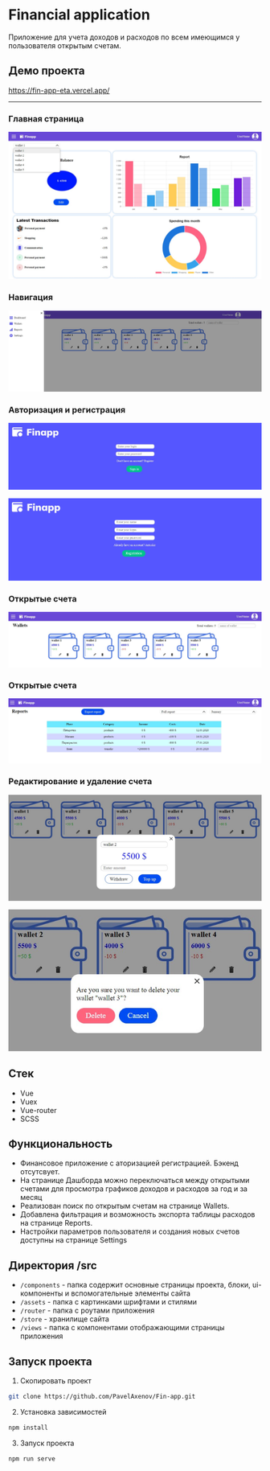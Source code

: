 # Financial application

Приложение для учета доходов и расходов по всем имеющимся у пользователя открытым счетам.

## Демо проекта

https://fin-app-eta.vercel.app/

---

### Главная страница

![Dashboard](https://github.com/PavelAxenov/Fin-app/blob/main/src/assets/images/demo/dashboard.jpg)

### Навигация

![menu](https://github.com/PavelAxenov/Fin-app/blob/main/src/assets/images/demo/menu.jpg)

### Авторизация и регистрация

![Autorize](https://github.com/PavelAxenov/Fin-app/blob/main/src/assets/images/demo/autorization.jpg)

![Register](https://github.com/PavelAxenov/Fin-app/blob/main/src/assets/images/demo/registration.jpg)

### Открытые счета

![Wallets](https://github.com/PavelAxenov/Fin-app/blob/main/src/assets/images/demo/wallets.jpg)

### Открытые счета

![reports](https://github.com/PavelAxenov/Fin-app/blob/main/src/assets/images/demo/reports.jpg)

### Редактирование и удаление счета

![edit](https://github.com/PavelAxenov/Fin-app/blob/main/src/assets/images/demo/edit.jpg)

![delete](https://github.com/PavelAxenov/Fin-app/blob/main/src/assets/images/demo/delete.jpg)

## Стек

-   Vue
-   Vuex
-   Vue-router
-   SCSS

## Функциональность

-   Финансовое приложение с аторизацией регистрацией. Бэкенд отсутсвует.
-   На странице Дашборда можно переключаться между открытыми счетами для просмотра графиков доходов и расходов за год и за месяц
-   Реализован поиск по открытым счетам на странице Wallets.
-   Добавлена фильтрация и возможность экспорта таблицы расходов на странице Reports.
-   Настройки параметров пользователя и создания новых счетов доступны на странице Settings

## Директория /src

-   `/components` - папка содержит основные страницы проекта, блоки, ui-компоненты и вспомогательные элементы сайта
-   `/assets` - папка с картинками шрифтами и стилями
-   `/router` - папка с роутами приложения
-   `/store` - хранилище сайта
-   `/views` - папка с компонентами отображающими страницы приложения

## Запуск проекта

1. Скопировать проект

```bash
git clone https://github.com/PavelAxenov/Fin-app.git
```

2. Установка зависимостей

```bash
npm install
```

3. Запуск проекта

```bash
npm run serve
```
